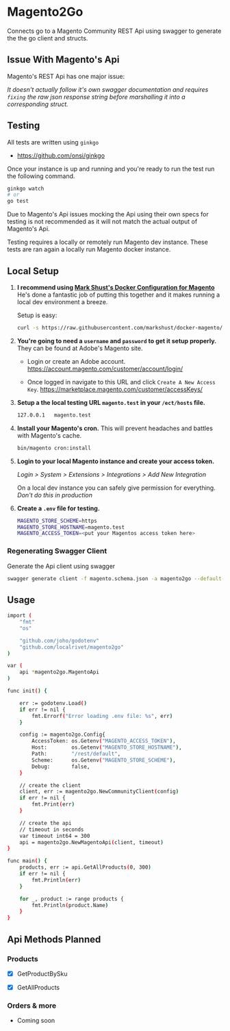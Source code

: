 # Magento2Go

Connects go to a Magento Community REST Api using swagger to generate the the go client and structs.

## Issue With Magento's Api

Magento's REST Api has one major issue:

*It doesn't actually follow it's own swagger documentation and requires `fixing` the raw json response string before marshalling it into a corresponding struct.* 

## Testing

All tests are written using `ginkgo` 
- https://github.com/onsi/ginkgo

Once your instance is up and running and you're ready to run the test run the following command.

```sh
ginkgo watch
# or
go test
```

Due to Magento's Api issues mocking the Api using their own specs for testing is not recommended as it will not match the actual output of Magento's Api. 

Testing requires a locally or remotely run Magento dev instance. These tests are ran again a locally run Magento docker instance.

## Local Setup


1. **I recommend using [Mark Shust's Docker Configuration for Magento](https://github.com/markshust/docker-magento)**
He's done a fantastic job of putting this together and it makes running a local dev environment a breeze.

    Setup is easy:
    ```sh
    curl -s https://raw.githubusercontent.com/markshust/docker-magento/master/lib/onelinesetup | bash -s -- magento.test 2.4.3-p1
    ```

2. **You're going to need a `username` and `password` to get it setup properly.** They can be found at Adobe's Magento site.

    - Login or create an Adobe account.
    https://account.magento.com/customer/account/login/

    - Once logged in navigate to this URL and click `Create A New Access Key`.
    https://marketplace.magento.com/customer/accessKeys/


3. **Setup a the local testing URL `magento.test` in your `/ect/hosts` file.**
    ```sh
    127.0.0.1   magento.test
    ```

4. **Install your Magento's cron.** This will prevent headaches and battles with Magento's cache.
   ```sh
   bin/magento cron:install 
   ```
   

5. **Login to your local Magento instance and create your access token.**

    *Login > System > Extensions > Integrations > Add New Integration*

    On a local dev instance you can safely give permission for everything. *Don't do this in production*


6. **Create a `.env` file for testing.**

    ```sh
    MAGENTO_STORE_SCHEME=https
    MAGENTO_STORE_HOSTNAME=magento.test
    MAGENTO_ACCESS_TOKEN=<put your Magentos access token here>
    ```


### Regenerating Swagger Client

Generate the Api client using swagger
```sh
swagger generate client -f magento.schema.json -a magento2go --default-consumes application/json
```

## Usage


```sh
import (
	"fmt"
	"os"

	"github.com/joho/godotenv"
	"github.com/localrivet/magento2go"
)

var (
	api *magento2go.MagentoApi
)

func init() {

	err := godotenv.Load()
	if err != nil {
		fmt.Errorf("Error loading .env file: %s", err)
	}

	config := magento2go.Config{
		AccessToken: os.Getenv("MAGENTO_ACCESS_TOKEN"),
		Host:        os.Getenv("MAGENTO_STORE_HOSTNAME"),
		Path:        "/rest/default",
		Scheme:      os.Getenv("MAGENTO_STORE_SCHEME"),
		Debug:       false,
	}

	// create the client
	client, err := magento2go.NewCommunityClient(config)
	if err != nil {
		fmt.Print(err)
	}

	// create the api
	// timeout in seconds
	var timeout int64 = 300
	api = magento2go.NewMagentoApi(client, timeout)
}

func main() {
	products, err := api.GetAllProducts(0, 300)
	if err != nil {
		fmt.Println(err)
	}

	for _, product := range products {
		fmt.Println(product.Name)
	}
}
```

## Api Methods Planned

### Products
- [x] GetProductBySku
- [x] GetAllProducts


### Orders & more
- Coming soon

